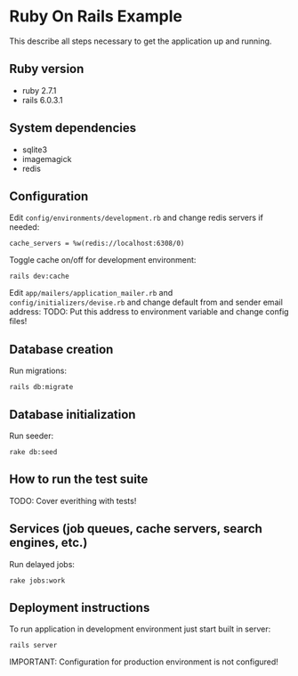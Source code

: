 # Ruby On Rails Example

This describe all steps necessary to get the application up and running.

## Ruby version

- ruby 2.7.1
- rails 6.0.3.1

## System dependencies

- sqlite3
- imagemagick
- redis

## Configuration

Edit `config/environments/development.rb` and change redis servers if needed:
```
cache_servers = %w(redis://localhost:6308/0)
```

Toggle cache on/off for development environment: 
```
rails dev:cache
```

Edit `app/mailers/application_mailer.rb` and `config/initializers/devise.rb` and change default from and sender email address:
TODO: Put this address to environment variable and change config files!

## Database creation

Run migrations:
```
rails db:migrate
```

## Database initialization

Run seeder:
```
rake db:seed
```

## How to run the test suite

TODO: Cover everithing with tests!

## Services (job queues, cache servers, search engines, etc.)

Run delayed jobs:
```
rake jobs:work
```

## Deployment instructions

To run application in development environment just start built in server:
```
rails server
```

IMPORTANT: Configuration for production environment is not configured!
